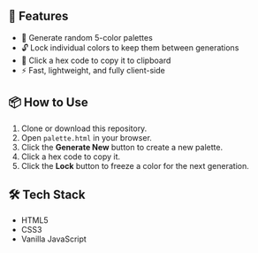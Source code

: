 
## 🚀 Features

- 🔄 Generate random 5-color palettes
- 🔓 Lock individual colors to keep them between generations
- 🎯 Click a hex code to copy it to clipboard
- ⚡ Fast, lightweight, and fully client-side

## 📦 How to Use

1. Clone or download this repository.
2. Open `palette.html` in your browser.
3. Click the **Generate New** button to create a new palette.
4. Click a hex code to copy it.
5. Click the **Lock** button to freeze a color for the next generation.

## 🛠 Tech Stack

- HTML5
- CSS3
- Vanilla JavaScript
